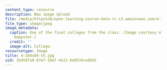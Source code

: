 ```yaml
---
content_type: resource
description: New image Upload
file: /media/https%3A/open-learning-course-data-rc.s3.amazonaws.com/4-184-architectural-design-workshop-collage-method-and-form-spring-2004/3b459fa007e718af4a15be8534cedb92_4-184s04-th.jpg
file_type: image/jpeg
image_metadata:
  caption: One of the final collages from the class. (Image courtesy of Christopher
    Kempster.)
  credit: ''
  image-alt: Collage.
resourcetype: Image
title: 4-184s04-th.jpg
uid: 3b459fa0-07e7-18af-4a15-be8534cedb92
---
```

